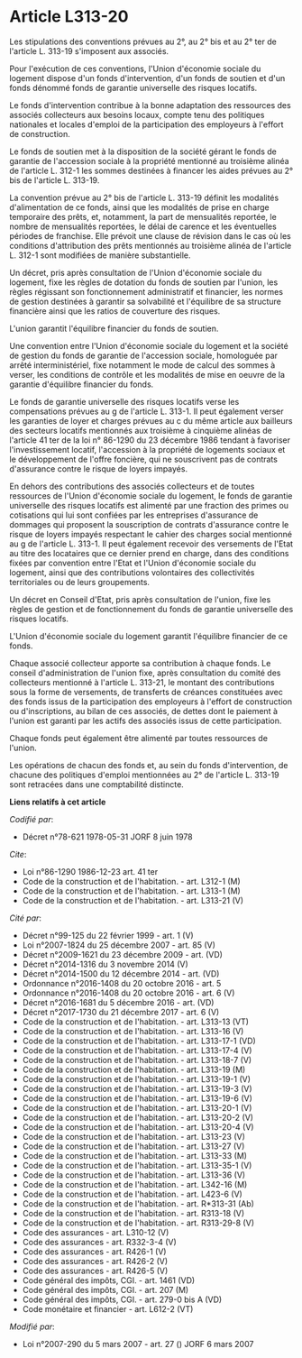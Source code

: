 # Article L313-20

Les stipulations des conventions prévues au 2°, au 2° bis et au 2° ter de l'article L. 313-19 s'imposent aux associés.

Pour l'exécution de ces conventions, l'Union d'économie sociale du logement dispose d'un fonds d'intervention, d'un fonds de
soutien et d'un fonds dénommé fonds de garantie universelle des risques locatifs.

Le fonds d'intervention contribue à la bonne adaptation des ressources des associés collecteurs aux besoins locaux, compte
tenu des politiques nationales et locales d'emploi de la participation des employeurs à l'effort de construction.

Le fonds de soutien met à la disposition de la société gérant le fonds de garantie de l'accession sociale à la propriété
mentionné au troisième alinéa de l'article L. 312-1 les sommes destinées à financer les aides prévues au 2° bis de l'article
L. 313-19.

La convention prévue au 2° bis de l'article L. 313-19 définit les modalités d'alimentation de ce fonds, ainsi que les
modalités de prise en charge temporaire des prêts, et, notamment, la part de mensualités reportée, le nombre de mensualités
reportées, le délai de carence et les éventuelles périodes de franchise. Elle prévoit une clause de révision dans le cas où
les conditions d'attribution des prêts mentionnés au troisième alinéa de l'article L. 312-1 sont modifiées de manière
substantielle.

Un décret, pris après consultation de l'Union d'économie sociale du logement, fixe les règles de dotation du fonds de soutien
par l'union, les règles régissant son fonctionnement administratif et financier, les normes de gestion destinées à garantir
sa solvabilité et l'équilibre de sa structure financière ainsi que les ratios de couverture des risques.

L'union garantit l'équilibre financier du fonds de soutien.

Une convention entre l'Union d'économie sociale du logement et la société de gestion du fonds de garantie de l'accession
sociale, homologuée par arrêté interministériel, fixe notamment le mode de calcul des sommes à verser, les conditions de
contrôle et les modalités de mise en oeuvre de la garantie d'équilibre financier du fonds.

Le fonds de garantie universelle des risques locatifs verse les compensations prévues au g de l'article L. 313-1. Il peut
également verser les garanties de loyer et charges prévues au c du même article aux bailleurs des secteurs locatifs
mentionnés aux troisième à cinquième alinéas de l'article 41 ter de la loi n° 86-1290 du 23 décembre 1986 tendant à favoriser
l'investissement locatif, l'accession à la propriété de logements sociaux et le développement de l'offre foncière, qui ne
souscrivent pas de contrats d'assurance contre le risque de loyers impayés.

En dehors des contributions des associés collecteurs et de toutes ressources de l'Union d'économie sociale du logement, le
fonds de garantie universelle des risques locatifs est alimenté par une fraction des primes ou cotisations qui lui sont
confiées par les entreprises d'assurance de dommages qui proposent la souscription de contrats d'assurance contre le risque
de loyers impayés respectant le cahier des charges social mentionné au g de l'article L. 313-1. Il peut également recevoir
des versements de l'Etat au titre des locataires que ce dernier prend en charge, dans des conditions fixées par convention
entre l'Etat et l'Union d'économie sociale du logement, ainsi que des contributions volontaires des collectivités
territoriales ou de leurs groupements.

Un décret en Conseil d'Etat, pris après consultation de l'union, fixe les règles de gestion et de fonctionnement du fonds de
garantie universelle des risques locatifs.

L'Union d'économie sociale du logement garantit l'équilibre financier de ce fonds.

Chaque associé collecteur apporte sa contribution à chaque fonds. Le conseil d'administration de l'union fixe, après
consultation du comité des collecteurs mentionné à l'article L. 313-21, le montant des contributions sous la forme de
versements, de transferts de créances constituées avec des fonds issus de la participation des employeurs à l'effort de
construction ou d'inscriptions, au bilan de ces associés, de dettes dont le paiement à l'union est garanti par les actifs des
associés issus de cette participation.

Chaque fonds peut également être alimenté par toutes ressources de l'union.

Les opérations de chacun des fonds et, au sein du fonds d'intervention, de chacune des politiques d'emploi mentionnées au 2°
de l'article L. 313-19 sont retracées dans une comptabilité distincte.

**Liens relatifs à cet article**

_Codifié par_:

  - Décret n°78-621 1978-05-31 JORF 8 juin 1978

_Cite_:

  - Loi n°86-1290 1986-12-23 art. 41 ter
  - Code de la construction et de l'habitation. - art. L312-1 (M)
  - Code de la construction et de l'habitation. - art. L313-1 (M)
  - Code de la construction et de l'habitation. - art. L313-21 (V)

_Cité par_:

  - Décret n°99-125 du 22 février 1999 - art. 1 (V)
  - Loi n°2007-1824 du 25 décembre 2007 - art. 85 (V)
  - Décret n°2009-1621 du 23 décembre 2009 - art. (VD)
  - Décret n°2014-1316 du 3 novembre 2014 (V)
  - Décret n°2014-1500 du 12 décembre 2014 - art. (VD)
  - Ordonnance n°2016-1408 du 20 octobre 2016 - art. 5
  - Ordonnance n°2016-1408 du 20 octobre 2016 - art. 6 (V)
  - Décret n°2016-1681 du 5 décembre 2016 - art. (VD)
  - Décret n°2017-1730 du 21 décembre 2017 - art. 6 (V)
  - Code de la construction et de l'habitation. - art. L313-13 (VT)
  - Code de la construction et de l'habitation. - art. L313-16 (V)
  - Code de la construction et de l'habitation. - art. L313-17-1 (VD)
  - Code de la construction et de l'habitation. - art. L313-17-4 (V)
  - Code de la construction et de l'habitation. - art. L313-18-7 (V)
  - Code de la construction et de l'habitation. - art. L313-19 (M)
  - Code de la construction et de l'habitation. - art. L313-19-1 (V)
  - Code de la construction et de l'habitation. - art. L313-19-3 (V)
  - Code de la construction et de l'habitation. - art. L313-19-6 (V)
  - Code de la construction et de l'habitation. - art. L313-20-1 (V)
  - Code de la construction et de l'habitation. - art. L313-20-2 (V)
  - Code de la construction et de l'habitation. - art. L313-20-4 (V)
  - Code de la construction et de l'habitation. - art. L313-23 (V)
  - Code de la construction et de l'habitation. - art. L313-27 (V)
  - Code de la construction et de l'habitation. - art. L313-33 (M)
  - Code de la construction et de l'habitation. - art. L313-35-1 (V)
  - Code de la construction et de l'habitation. - art. L313-36 (V)
  - Code de la construction et de l'habitation. - art. L342-16 (M)
  - Code de la construction et de l'habitation. - art. L423-6 (V)
  - Code de la construction et de l'habitation. - art. R*313-31 (Ab)
  - Code de la construction et de l'habitation. - art. R313-18 (V)
  - Code de la construction et de l'habitation. - art. R313-29-8 (V)
  - Code des assurances - art. L310-12 (V)
  - Code des assurances - art. R332-3-4 (V)
  - Code des assurances - art. R426-1 (V)
  - Code des assurances - art. R426-2 (V)
  - Code des assurances - art. R426-5 (V)
  - Code général des impôts, CGI. - art. 1461 (VD)
  - Code général des impôts, CGI. - art. 207 (M)
  - Code général des impôts, CGI. - art. 279-0 bis A (VD)
  - Code monétaire et financier - art. L612-2 (VT)

_Modifié par_:

  - Loi n°2007-290 du 5 mars 2007 - art. 27 () JORF 6 mars 2007

